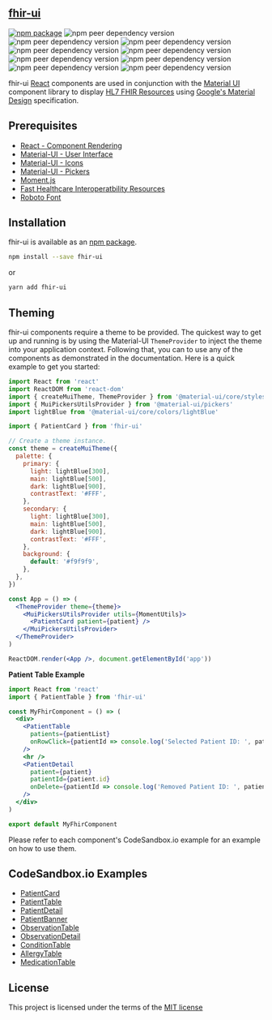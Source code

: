 ## [fhir-ui](https://healthintellect.com)

[![npm package](https://img.shields.io/npm/v/fhir-ui?style=flat-square)](https://www.npmjs.org/package/fhir-ui)
![npm peer dependency version](https://img.shields.io/npm/dependency-version/fhir-ui/peer/react?style=flat-square)
![npm peer dependency version](https://img.shields.io/npm/dependency-version/fhir-ui/peer/react-dom?style=flat-square)
![npm peer dependency version](https://img.shields.io/npm/dependency-version/fhir-ui/peer/@material-ui/core?style=flat-square)
![npm peer dependency version](https://img.shields.io/npm/dependency-version/fhir-ui/peer/@material-ui/pickers?style=flat-square)
![npm peer dependency version](https://img.shields.io/npm/dependency-version/fhir-ui/peer/@material-ui/icons?style=flat-square)
![npm peer dependency version](https://img.shields.io/npm/dependency-version/fhir-ui/peer/moment?style=flat-square)
![npm peer dependency version](https://img.shields.io/npm/dependency-version/fhir-ui/peer/@date-io/core?style=flat-square)
![npm peer dependency version](https://img.shields.io/npm/dependency-version/fhir-ui/peer/@date-io/moment?style=flat-square)
![npm peer dependency version](https://img.shields.io/npm/dependency-version/fhir-ui/peer/clsx?style=flat-square)

fhir-ui [React](http://facebook.github.io/react/) components are used in conjunction with the [Material UI](http://www.material-ui.com/) component library to display [HL7 FHIR Resources](https://www.hl7.org/fhir/resourcelist.html) using [Google's Material Design](https://www.google.com/design/spec/material-design/introduction.html) specification.

## Prerequisites

- [React - Component Rendering](http://facebook.github.io/react/)
- [Material-UI - User Interface](http://material-ui.com/#/get-started/prerequisites)
- [Material-UI - Icons](https://material-ui.com/components/material-icons/)
- [Material-UI - Pickers](https://material-ui.com/components/pickers/)
- [Moment.js](https://momentjs.com/)
- [Fast Healthcare Interoperatbility Resources](https://www.hl7.org/fhir/resourcelist.html)
- [Roboto Font](http://www.google.com/fonts#UsePlace:use/Collection:Roboto:400,300,500)

## Installation

fhir-ui is available as an [npm package](https://www.npmjs.org/package/fhir-ui).

```sh
npm install --save fhir-ui
```

or

```sh
yarn add fhir-ui
```

## Theming

fhir-ui components require a theme to be provided. The quickest way to get up and running is by using the Material-UI `ThemeProvider` to inject the theme into your application context. Following that, you can to use any of the components as demonstrated in the documentation. Here is a quick example to get you started:

```jsx
import React from 'react'
import ReactDOM from 'react-dom'
import { createMuiTheme, ThemeProvider } from '@material-ui/core/styles'
import { MuiPickersUtilsProvider } from '@material-ui/pickers'
import lightBlue from '@material-ui/core/colors/lightBlue'

import { PatientCard } from 'fhir-ui'

// Create a theme instance.
const theme = createMuiTheme({
  palette: {
    primary: {
      light: lightBlue[300],
      main: lightBlue[500],
      dark: lightBlue[900],
      contrastText: '#FFF',
    },
    secondary: {
      light: lightBlue[300],
      main: lightBlue[500],
      dark: lightBlue[900],
      contrastText: '#FFF',
    },
    background: {
      default: '#f9f9f9',
    },
  },
})

const App = () => (
  <ThemeProvider theme={theme}>
    <MuiPickersUtilsProvider utils={MomentUtils}>
      <PatientCard patient={patient} />
    </MuiPickersUtilsProvider>
  </ThemeProvider>
)

ReactDOM.render(<App />, document.getElementById('app'))
```

**Patient Table Example**

```jsx
import React from 'react'
import { PatientTable } from 'fhir-ui'

const MyFhirComponent = () => (
  <div>
    <PatientTable
      patients={patientList}
      onRowClick={patientId => console.log('Selected Patient ID: ', patientId)}
    />
    <hr />
    <PatientDetail
      patient={patient}
      patientId={patient.id}
      onDelete={patientId => console.log('Removed Patient ID: ', patientId)}
    />
  </div>
)

export default MyFhirComponent
```

Please refer to each component's CodeSandbox.io example for an example on how to use them.

## CodeSandbox.io Examples

- [PatientCard](https://codesandbox.io/s/fhir-ui-patient-card-demo-yq5yg)
- [PatientTable](https://codesandbox.io/s/fhir-ui-patient-table-demo-4dbfx)
- [PatientDetail](https://codesandbox.io/s/fhir-ui-patient-detail-demo-9jhx6)
- [PatientBanner](https://codesandbox.io/s/fhir-ui-patient-banner-demo-1u9lm)
- [ObservationTable](https://codesandbox.io/s/fhir-ui-observation-table-demo-7nn4q)
- [ObservationDetail](https://codesandbox.io/s/fhir-ui-observation-detail-demo-2qcio)
- [ConditionTable](https://codesandbox.io/s/fhir-ui-condition-table-demo-7x4gm)
- [AllergyTable](https://codesandbox.io/s/fhir-ui-allergy-table-demo-g2kgo)
- [MedicationTable](https://codesandbox.io/s/fhir-ui-medication-table-demo-hxrt9)

## License

This project is licensed under the terms of the
[MIT license](https://github.com/healthintellect/fhir-ui/blob/master/LICENSE)
